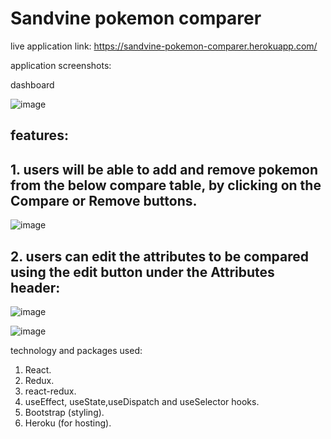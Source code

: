 # Sandvine pokemon comparer 

live application link: https://sandvine-pokemon-comparer.herokuapp.com/

application screenshots:

dashboard

![image](https://user-images.githubusercontent.com/84494799/125449673-6b130f5f-87e8-4517-996b-3f47951584cf.png)

## features:

## 1. users will be able to add and remove pokemon from the below compare table, by clicking on the Compare or Remove buttons.

![image](https://user-images.githubusercontent.com/84494799/125449944-aa682f58-891d-4160-b494-4df4db450721.png)

## 2. users can edit the attributes to be compared using the edit button under the Attributes header:

![image](https://user-images.githubusercontent.com/84494799/125450098-263663bc-75ed-47e4-8ad6-a94315c4cc57.png)

![image](https://user-images.githubusercontent.com/84494799/125450166-637bdeac-6a1f-4063-9716-3343be45f6fd.png)

technology and packages used:

1. React.
2. Redux.
3. react-redux.
4. useEffect, useState,useDispatch and useSelector hooks.
5. Bootstrap (styling).
6. Heroku (for hosting).
